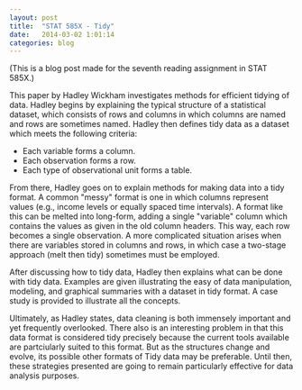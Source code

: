 ```yaml
---
layout: post
title:  "STAT 585X - Tidy"
date:   2014-03-02 1:01:14
categories: blog
---
```


(This is a blog post made for the seventh reading assignment in STAT 585X.)

This paper by Hadley Wickham investigates methods for efficient tidying of data. Hadley begins by explaining the typical structure of a statistical dataset, which consists of rows and columns in which columns are named and rows are sometimes named. Hadley then defines tidy data as a dataset which meets the following criteria:

* Each variable forms a column.
* Each observation forms a row.
* Each type of observational unit forms a table.

From there, Hadley goes on to explain methods for making data into a tidy format. A common "messy" format is one in which columns represent values (e.g., income levels or equally spaced time intervals). A format like this can be melted into long-form, adding a single "variable" column which contains the values as given in the old column headers. This way, each row becomes a single observation. A more complicated situation arises when there are variables stored in columns and rows, in which case a two-stage approach (melt then tidy) sometimes must be employed.

After discussing how to tidy data, Hadley then explains what can be done with tidy data. Examples are given illustrating the easy of data manipulation, modeling, and graphical summaries with a dataset in tidy format. A case study is provided to illustrate all the concepts.

Ultimately, as Hadley states, data cleaning is both immensely important and yet frequently overlooked. There also is an interesting problem in that this data format is considered tidy precisely because the current tools available are partciularly suited to this format. But as the structures change and evolve, its possible other formats of Tidy data may be preferable. Until then, these strategies presented are going to remain particularly effective for data analysis purposes.

